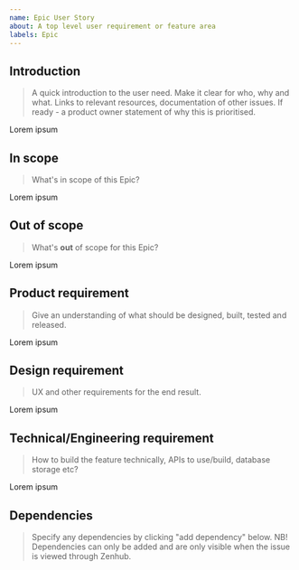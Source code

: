 ```yaml
---
name: Epic User Story
about: A top level user requirement or feature area
labels: Epic
---
```


## Introduction
> A quick introduction to the user need. Make it clear for who, why and what.
> Links to relevant resources, documentation of other issues. If ready - a product owner statement of why this is prioritised.

Lorem ipsum

## In scope
> What's in scope of this Epic?

Lorem ipsum

## Out of scope
> What's **out** of scope for this Epic?

Lorem ipsum

## Product requirement
> Give an understanding of what should be designed, built, tested and released.

Lorem ipsum

## Design requirement
> UX and other requirements for the end result.

Lorem ipsum

## Technical/Engineering requirement
> How to build the feature technically, APIs to use/build, database storage etc?

Lorem ipsum

## Dependencies
> Specify any dependencies by clicking "add dependency" below.
> NB! Dependencies can only be added and are only visible when the issue is viewed through Zenhub.
